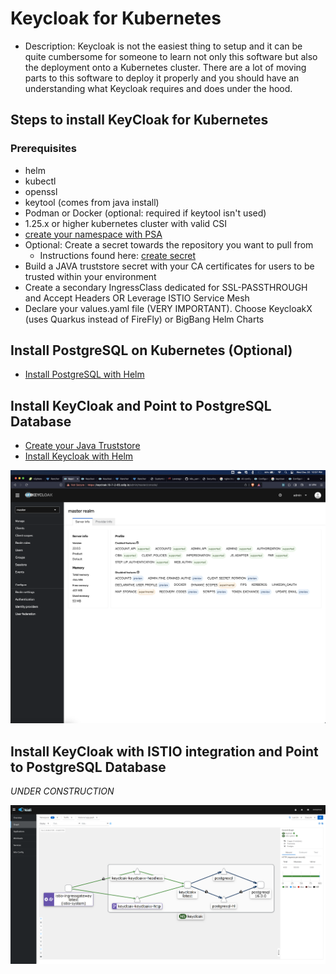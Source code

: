 # Keycloak for Kubernetes

- Description:
Keycloak is not the easiest thing to setup and it can be quite cumbersome for someone to learn not only this software but also the deployment onto a Kubernetes cluster. There are a lot of moving parts to this software to deploy it properly and you should have an understanding what Keycloak requires and does under the hood.

## Steps to install KeyCloak for Kubernetes

### Prerequisites
- helm
- kubectl
- openssl
- keytool (comes from java install)
- Podman or Docker (optional: required if keytool isn't used)
- 1.25.x or higher kubernetes cluster with valid CSI
- [create your namespace with PSA](/docs/create-namespace.md)
- Optional: Create a secret towards the repository you want to pull from
  - Instructions found here: [create secret](/docs/create-secret.md)
- Build a JAVA truststore secret with your CA certificates for users to be trusted within your environment
- Create a secondary IngressClass dedicated for SSL-PASSTHROUGH and Accept Headers OR Leverage ISTIO Service Mesh
- Declare your values.yaml file (VERY IMPORTANT). Choose KeycloakX (uses Quarkus instead of FireFly) or BigBang Helm Charts

## Install PostgreSQL on Kubernetes (Optional)
- [Install PostgreSQL with Helm](/docs/postgresql-install.md)

## Install KeyCloak and Point to PostgreSQL Database
- [Create your Java Truststore](/docs/get-dod-trust.md)
- [Install Keycloak with Helm](/docs/keycloak-install.md)

![Keycloak Master Realm](/images/Keycloak-Config/master-realm.png)

## Install KeyCloak with ISTIO integration and Point to PostgreSQL Database
*UNDER CONSTRUCTION*

![Keycloak with ISTIO](/images/Kiali-Keycloakx.png)
